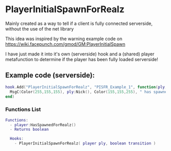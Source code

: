 # PlayerInitialSpawnForRealz
Mainly created as a way to tell if a client is fully connected
serverside, without the use of the net library

This idea was inspired by the warning example code on
https://wiki.facepunch.com/gmod/GM:PlayerInitialSpawn

I have just made it into it's own (serverside) hook and
a (shared) player metafunction to determine if the player
has been fully loaded serverside!

## Example code (serverside):
```lua
hook.Add("PlayerInitialSpawnForRealz", "PISFR_Example_1", function(ply, transition)
  MsgC(Color(255,155,155), ply:Nick(), Color(155,155,255), " has spawned for realz!\n")
end)
```

### Functions List
```lua
Functions:
  - player:HasSpawnedForRealz()
  - Returns boolean

  Hooks:
    - PlayerInitialSpawnForRealz( player ply, boolean transition )
```
